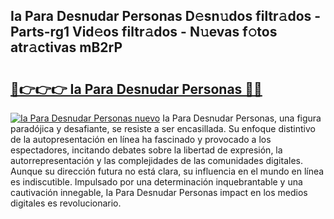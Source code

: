 ## Ia Para Desnudar Personas D𝚎sn𝚞dos filtr𝚊dos - Parts-rg1 Vid𝚎os filtr𝚊dos - N𝚞evas f𝚘tos atr𝚊ctivas mB2rP

# <h2><a href="http://mb0fxq.tromn.icu/?c=Ia+Para+Desnudar+Personas">🔗👉👉👉 Ia Para Desnudar Personas 🔗🔗</a></h2>

[![Ia Para Desnudar Personas nuevo](https://i.imgur.com/pEAQMta.gif)](http://mb0fxq.tromn.icu/?c=Ia+Para+Desnudar+Personas)
Ia Para Desnudar Personas, una figura paradójica y desafiante, se resiste a ser encasillada. Su enfoque distintivo de la autopresentación en línea ha fascinado y provocado a los espectadores, incitando debates sobre la libertad de expresión, la autorrepresentación y las complejidades de las comunidades digitales. Aunque su dirección futura no está clara, su influencia en el mundo en línea es indiscutible. Impulsado por una determinación inquebrantable y una cautivación innegable, Ia Para Desnudar Personas impact en los medios digitales es revolucionario.
